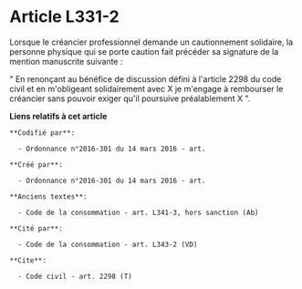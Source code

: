 # Article L331-2

Lorsque le créancier professionnel demande un cautionnement solidaire, la personne physique qui se porte caution fait
précéder sa signature de la mention manuscrite suivante : 

" En renonçant au bénéfice de discussion défini à l'article 2298 du code civil et en m'obligeant solidairement avec X je
m'engage à rembourser le créancier sans pouvoir exiger qu'il poursuive préalablement X ".

**Liens relatifs à cet article**

	**Codifié par**:

	  - Ordonnance n°2016-301 du 14 mars 2016 - art.

	**Créé par**:

	  - Ordonnance n°2016-301 du 14 mars 2016 - art.

	**Anciens textes**:

	  - Code de la consommation - art. L341-3, hors sanction (Ab)

	**Cité par**:

	  - Code de la consommation - art. L343-2 (VD)

	**Cite**:

	  - Code civil - art. 2298 (T)
